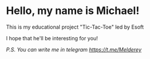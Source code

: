 # Hello, my name is Michael!

This is my educational project "Tic-Tac-Toe" led by Esoft

I hope that he'll be interesting for you!

_P.S. You can write me in telegram https://t.me/Melderey_
